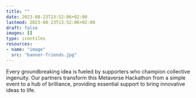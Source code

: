 ```yaml
---
title: ""
date: 2023-08-23T13:52:06+02:00
lastmod: 2023-08-23T13:52:06+02:00
draft: false
images: []
type: icontiles
resources:
- name: "image"
  src: "banner-friends.jpg"
---
```


Every groundbreaking idea is fueled by supporters who champion collective ingenuity. Our partners transform this Metaverse Hackathon from a simple event to a hub of brilliance, providing essential support to bring innovative ideas to life.
